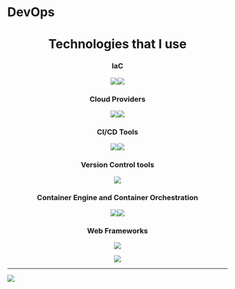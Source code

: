 
<h1> DevOps </h1>

<h1 align='center'> Technologies that I use </h1>
<h3 align='center'>IaC</h3>
<div align='center'>
<p><img src=https://img.shields.io/badge/Ansible-FF0000?logo=ansible&logoColor=white&style=for-the-badge><img src=https://img.shields.io/badge/Terraform-FF00FF?logo=terraform&logoColor=white&style=for-the-badge></p>
</div>
<h3 align='center'>Cloud Providers</h3>
<div align='center'>
  <p><img src=https://img.shields.io/badge/AWS-FF6500?logo=amazon&logoColor=white&style=for-the-badge><img src=https://img.shields.io/badge/GCP-1500FF?logo=google&logoColor=white&style=for-the-badge></p>
</div>
<h3 align='center'>CI/CD Tools</h3>
<div align='center'>
  <p><img src=https://img.shields.io/badge/Github-Actions-0FF50F?logo=githubactions&logoColor=white&style=for-the-badge><img src=https://img.shields.io/badge/Jenkins-FF0000?logo=Jenkins&logoColor=white&style=for-the-badge></p>
</div>
<h3 align='center'> Version Control tools</h3>
<div align='center'>
  <p><img src=https://img.shields.io/badge/Git-FF4F00?logo=git&logoColor=white&style=for-the-badge></p>
</div>
<h3 align='center'>Container Engine and Container Orchestration</h3>
<div align='center'>
  <p><img src=https://img.shields.io/badge/Docker-00FFFF?logo=Docker&logoColor=white&style=for-the-badge><img src=https://img.shields.io/badge/Kubernetes-0000FF?logo=kubernetes&logoColor=white&style=for-the-badge></p>
</div>
<h3 align='center'>Web Frameworks </h3>
<div align='center'>
  <p><img src=https://img.shields.io/badge/Laravel-FF5F00?logo=Laravel&logoColor=white&style=for-the-badge></p>
  <p>          <img src="https://img.shields.io/badge/Express-00F0FF?logo=Express&logoColor=white&style=for-the-badge"></p>
</div>
<hr>

<a href="https://github.com/anuraghazra/github-readme-stats"><img align="center" src="https://github-readme-stats.vercel.app/api/top-langs/?username=wgall&layout=compact&theme=tokyonight&hide_border=true" /></a> 




